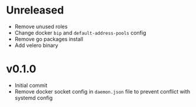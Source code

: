 # Unreleased

- Remove unused roles
- Change docker `bip` and `default-address-pools` config
- Remove go packages install
- Add velero binary

# v0.1.0

- Initial commit
- Remove docker socket config in `daemon.json` file to prevent conflict with systemd config
